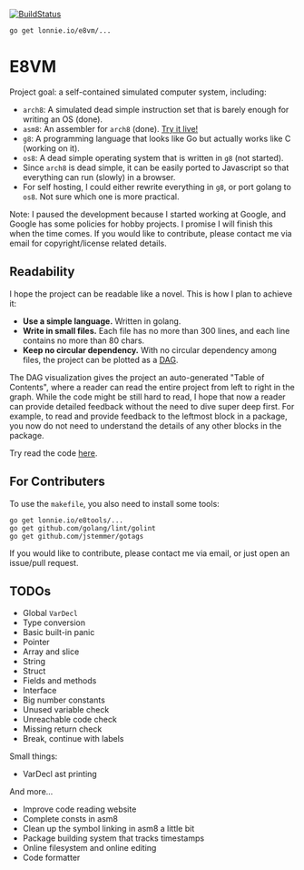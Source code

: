 [![BuildStatus](https://travis-ci.org/h8liu/e8vm.png?branch=master)](https://travis-ci.org/h8liu/e8vm)

```
go get lonnie.io/e8vm/...
```

# E8VM

Project goal: a self-contained simulated computer system, including:

- `arch8`: A simulated dead simple instruction set that is barely enough for writing an OS (done).
- `asm8`: An assembler for `arch8` (done). [Try it live!](http://lonnie.io/asmplay/)
- `g8`: A programming language that looks like Go but actually works like C (working on it).
- `os8`: A dead simple operating system that is written in `g8` (not started).
- Since `arch8` is dead simple, it can be easily ported to Javascript so that everything can run (slowly) in a browser.
- For self hosting, I could either rewrite everything in `g8`, or port golang to `os8`. Not sure which one is more practical.

Note: I paused the development because I started working at Google, and Google has some policies for hobby projects. 
I promise I will finish this when the time comes. If you would like to contribute, please contact me via email for copyright/license related details.

## Readability

I hope the project can be readable like a novel. This is how I plan to achieve it:

- **Use a simple language.** Written in golang.
- **Write in small files.** Each file has no more than 300 lines, and each line contains no more than 80 chars.
- **Keep no circular dependency.** With no circular dependency among files, the project can be plotted as a [DAG](http://8k.lonnie.io). 

The DAG visualization gives the project an auto-generated "Table of Contents", where a reader can read the entire project 
from left to right in the graph. While the code might be still hard to read, I hope that now a reader can provide 
detailed feedback without the need to dive super deep first. 
For example, to read and provide feedback to the leftmost block in 
a package, you now do not need to understand the details of any other blocks in the package.

Try read the code [here](http://8k.lonnie.io).

## For Contributers

To use the `makefile`, you also need to install some tools:

```
go get lonnie.io/e8tools/...
go get github.com/golang/lint/golint
go get github.com/jstemmer/gotags
```

If you would like to contribute, please contact me via email, or just open an issue/pull request.

## TODOs

- Global `VarDecl`
- Type conversion
- Basic built-in panic
- Pointer
- Array and slice
- String
- Struct
- Fields and methods
- Interface					
- Big number constants
- Unused variable check
- Unreachable code check
- Missing return check
- Break, continue with labels

Small things:

- VarDecl ast printing

And more...

- Improve code reading website
- Complete consts in asm8
- Clean up the symbol linking in asm8 a little bit
- Package building system that tracks timestamps
- Online filesystem and online editing
- Code formatter
